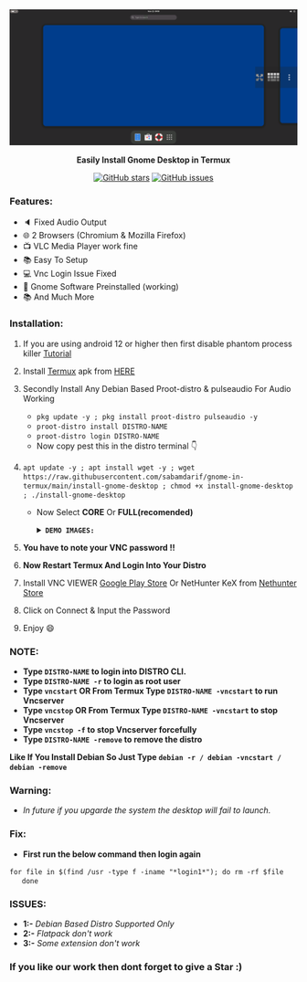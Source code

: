 
<center><img src="images/demo-gnome.png"></center>
<p align="center"><b>Easily Install Gnome Desktop in Termux</b></p>

<div align="center">

[![GitHub stars](https://img.shields.io/github/stars/sabamdarif/gnome-in-termux)](https://github.com/sabamdarif/modded-kali/stargazers)
[![GitHub issues](https://img.shields.io/github/issues/sabamdarif/gnome-in-termux)](https://github.com/sabamdarif/modded-kali/issues)

</div>

### Features:

- :speaker: Fixed Audio Output
- :globe_with_meridians: 2 Browsers (Chromium & Mozilla Firefox)
- :tv: VLC Media Player work fine
- :books: Easy To Setup
- :computer: Vnc Login Issue Fixed
- :hammer: Gnome Software Preinstalled (working)
- :books: And Much More

### Installation:
1. If you are using android 12 or higher then first disable phantom process killer [Tutorial](https://termux.xyz/how-to-fix-termux-error-process-completed-signal-9-press-enter/)
2. Install [Termux](https://termux.com) apk from [HERE](https://f-droid.org/repo/com.termux_118.apk)
3. Secondly Install Any Debian Based Proot-distro & pulseaudio For Audio Working

   - `pkg update -y ; pkg install proot-distro pulseaudio -y`
   - `proot-distro install DISTRO-NAME`
   - `proot-distro login DISTRO-NAME`
   - Now copy pest this in the distro terminal 👇
  
4. 
   ```
   apt update -y ; apt install wget -y ; wget https://raw.githubusercontent.com/sabamdarif/gnome-in-termux/main/install-gnome-desktop ; chmod +x install-gnome-desktop ; ./install-gnome-desktop 
    ```
   - Now Select **CORE** Or **FULL(recomended)**
       <details>
       <summary><b><code>DEMO IMAGES: </code></b></summary>

       |CORE|FULL|
       |--|--|
       |![img](/images/core-gnome.png)|![img](/images/full-gnome.png)|
      </details>

5. **You have to note your VNC password !!**
6. **Now Restart Termux And Login Into Your Distro**
7. Install VNC VIEWER [Google Play Store](https://play.google.com/store/apps/details?id=com.realvnc.viewer.android&hl=en)
Or NetHunter KeX from [Nethunter Store](https://store.nethunter.com/en/packages/com.offsec.nethunter.kex/)
8. Click on Connect & Input the Password
9. Enjoy :smile:

### NOTE:

- **Type `DISTRO-NAME` to login into DISTRO CLI.**
- **Type `DISTRO-NAME -r` to login as root user**
- **Type `vncstart` OR From Termux Type `DISTRO-NAME -vncstart` to run Vncserver**
- **Type `vncstop` OR From Termux Type `DISTRO-NAME -vncstart` to stop Vncserver**
- **Type `vncstop -f` to stop Vncserver forcefully**
- **Type `DISTRO-NAME -remove` to remove the distro**

**Like If You Install Debian So Just Type `debian -r / debian -vncstart / debian -remove`**

### Warning: 
- *In future if you upgarde the system the desktop will fail to launch.*
### Fix:
- **First run the below command then login again**
```
for file in $(find /usr -type f -iname "*login1*"); do rm -rf $file
   done
```

### ISSUES:
- **1:-** *Debian Based Distro Supported Only*
- **2:-** *Flatpack don't work*
- **3:-** *Some extension don't work*

### If you like our work then dont forget to give a Star :)

